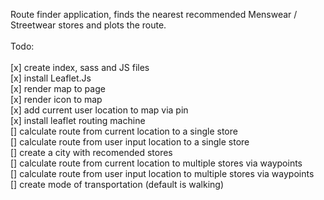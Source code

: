 Route finder application, finds the nearest recommended Menswear / Streetwear stores and plots the route.
<br><br>
Todo:
<br><br>
[x] create index, sass and JS files
<br>
[x] install Leaflet.Js
<br>
[x] render map to page 
<br>
[x] render icon to map 
<br>
[x] add current user location to map via pin 
<br>
[x] install leaflet routing machine 
<br>
[] calculate route from current location to a single store 
<br>
[] calculate route from user input location to a single store 
<br>
[] create a city with recomended stores 
<br>
[] calculate route from current location to multiple stores via waypoints 
<br>
[] calculate route from user input location to multiple stores via waypoints 
<br>
[] create mode of transportation (default is walking) 

